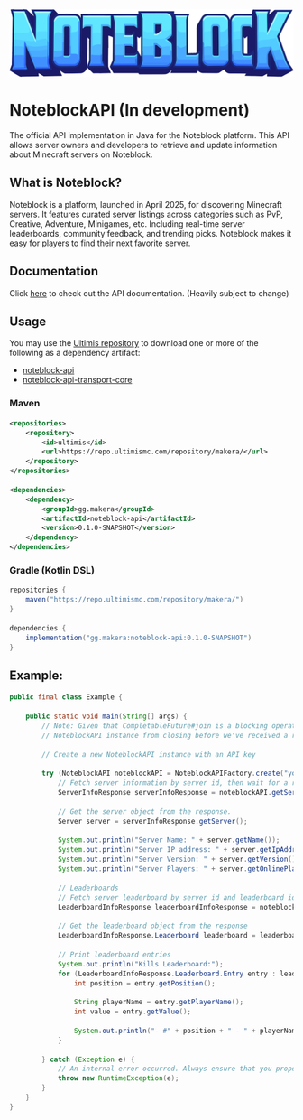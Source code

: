 ![banner](assets/noteblock-logo.svg)

# NoteblockAPI (In development)

The official API implementation in Java for the Noteblock platform. This API allows server owners and developers to retrieve and update information about Minecraft servers on Noteblock.

## What is Noteblock?

Noteblock is a platform, launched in April 2025, for discovering Minecraft servers. It features curated server
listings across categories such as PvP, Creative, Adventure, Minigames, etc. Including real-time server leaderboards, community feedback,
and trending picks. Noteblock makes it easy for players to find their next favorite server.

## Documentation

Click [here](https://noteblock.gg/api/documentation) to check out the API documentation. (Heavily subject to change)

## Usage

You may use the [Ultimis repository](https://repo.ultimismc.com/) to download one or more of the following as a dependency artifact:
- [noteblock-api](noteblock-api/)
- [noteblock-api-transport-core](noteblock-api-transport-core/)

### Maven
```xml
<repositories>
    <repository>
        <id>ultimis</id>
        <url>https://repo.ultimismc.com/repository/makera/</url>
    </repository>
</repositories>

<dependencies>
    <dependency>
        <groupId>gg.makera</groupId>
        <artifactId>noteblock-api</artifactId>
        <version>0.1.0-SNAPSHOT</version>
    </dependency>
</dependencies>
```

### Gradle (Kotlin DSL)
```gradle
repositories {
    maven("https://repo.ultimismc.com/repository/makera/")
}

dependencies {
    implementation("gg.makera:noteblock-api:0.1.0-SNAPSHOT")
}
```

## Example:

```java
public final class Example {

    public static void main(String[] args) {
        // Note: Given that CompletableFuture#join is a blocking operation, we'll be using it to prevent the
        // NoteblockAPI instance from closing before we've received a response. Use #thenAccept instead.

        // Create a new NoteblockAPI instance with an API key

        try (NoteblockAPI noteblockAPI = NoteblockAPIFactory.create("your-api-key-here")) {
            // Fetch server information by server id, then wait for a response.
            ServerInfoResponse serverInfoResponse = noteblockAPI.getServerInfo(22).join();

            // Get the server object from the response.
            Server server = serverInfoResponse.getServer();

            System.out.println("Server Name: " + server.getName());
            System.out.println("Server IP address: " + server.getIpAddress() + ":" + server.getPort());
            System.out.println("Server Version: " + server.getVersion()); // e.g "1.8.9 (47)"
            System.out.println("Server Players: " + server.getOnlinePlayers() + "/" + server.getMaximumPlayers());

            // Leaderboards
            // Fetch server leaderboard by server id and leaderboard id, then wait for a response.
            LeaderboardInfoResponse leaderboardInfoResponse = noteblockAPI.getLeaderboardInfo(22, "kills").join();

            // Get the leaderboard object from the response
            LeaderboardInfoResponse.Leaderboard leaderboard = leaderboardInfoResponse.getLeaderboard();

            // Print leaderboard entries
            System.out.println("Kills Leaderboard:");
            for (LeaderboardInfoResponse.Leaderboard.Entry entry : leaderboard.getEntries()) {
                int position = entry.getPosition();

                String playerName = entry.getPlayerName();
                int value = entry.getValue();

                System.out.println("- #" + position + " - " + playerName + " - " + value); // e.g: #1 - DirectPlan - 100
            }

        } catch (Exception e) {
            // An internal error occurred. Always ensure that you properly handle exceptions.
            throw new RuntimeException(e);
        }
    }
}
```
